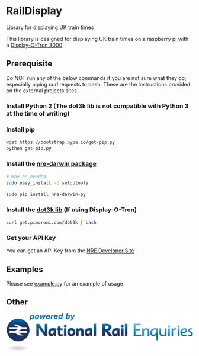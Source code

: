 # RailDisplay
Library for displaying UK train times 

This library is designed for displaying UK train times on a raspberry pi with a [Display-O-Tron 3000](http://shop.pimoroni.com/products/displayotron-3000)


## Prerequisite

Do NOT run any of the below commands if you are not sure what they do, especially piping curl requests to bash.
These are the instructions provided on the external projects sites.

### Install Python 2 (The dot3k lib is not compatible with Python 3 at the time of writing)
### Install pip
```bash
wget https://bootstrap.pypa.io/get-pip.py
python get-pip.py
```
### Install the [nre-darwin package](https://pypi.python.org/pypi/nre-darwin-py)
```bash
# May be needed
sudo easy_install -U setuptools
```

```bash
sudo pip install nre-darwin-py
```

### Install the [dot3k lib](https://github.com/pimoroni/dot3k) (If using Display-O-Tron)
```bash
curl get.pimoroni.com/dot3k | bash
```

### Get your API Key
You can get an API Key from the [NRE Developer Site](http://www.nationalrail.co.uk/46391.aspx)

## Examples

Please see [example.py](example.py) for an example of usage


## Other

![Data powered by National Rail Enquiries ](/NRE_Powered_logo.jpg)
